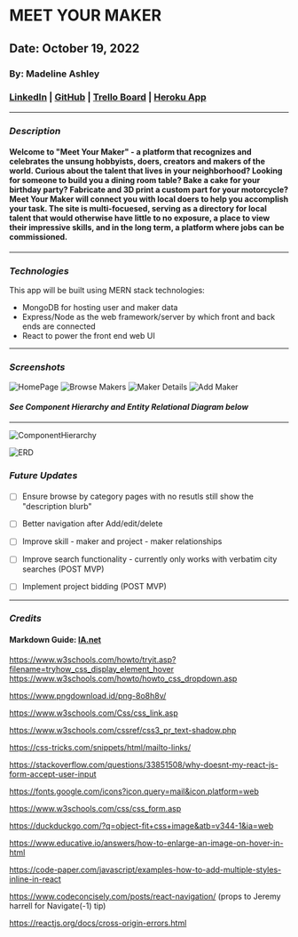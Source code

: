 
# **MEET YOUR MAKER**

## Date: October 19, 2022

### By: Madeline Ashley

### [LinkedIn](https://www.linkedin.com/in/madeline-ashley-11a4413a/) | [GitHub](https://github.com/mashbash2150) | [Trello Board](https://trello.com/invite/b/VHeHUY6Y/ATTIe4ac9d23cda64f2086eee7f786abff77491FF058/meet-your-maker-sei-project-2) | [Heroku App](https://meet-your-maker.herokuapp.com/)

---

### **_Description_**

#### Welcome to "Meet Your Maker" - a platform that recognizes and celebrates the unsung hobbyists, doers, creators and makers of the world. Curious about the talent that lives in your neighborhood?   Looking for someone to build you a dining room table? Bake a cake for your birthday party? Fabricate and 3D print a custom part for your motorcycle?  Meet Your Maker will connect you with local doers to help you accomplish your task.  The site is multi-focuesed, serving as a directory for local talent that would otherwise have little to no exposure, a place to view their impressive skills, and in the long term, a platform where jobs can be commissioned. 

---

### **_Technologies_**

This app will be built using MERN stack technologies:

- MongoDB for hosting user and maker data
- Express/Node as the web framework/server by which front and back ends are connected
- React to power the front end web UI

---

### **_Screenshots_**

![HomePage](https://github.com/mashbash2150/MeetYourMaker/blob/main/client/Images/Screen%20Shot%202022-10-30%20at%208.09.17%20PM.png?raw=true)
![Browse Makers](https://github.com/mashbash2150/MeetYourMaker/blob/main/client/Images/Screen%20Shot%202022-10-30%20at%208.09.49%20PM.png?raw=true)
![Maker Details](https://github.com/mashbash2150/MeetYourMaker/blob/main/client/Images/Screen%20Shot%202022-10-30%20at%208.10.02%20PM.png?raw=true)
![Add Maker](https://github.com/mashbash2150/MeetYourMaker/blob/main/client/Images/Screen%20Shot%202022-10-30%20at%208.10.14%20PM.png?raw=true)

#### _See Component Hierarchy and Entity Relational Diagram below_


---
![ComponentHierarchy](https://github.com/mashbash2150/MeetYourMaker/blob/main/client/Images/Screen%20Shot%202022-10-30%20at%207.59.00%20PM.png?raw=true)

![ERD](https://github.com/mashbash2150/MeetYourMaker/blob/main/client/Images/Screen%20Shot%202022-10-30%20at%207.15.30%20PM.png?raw=true)



### **_Future Updates_**

#### 

- [ ] Ensure browse by category pages with no resutls still show the "description blurb"
- [ ] Better navigation after Add/edit/delete
- [ ] Improve skill - maker and project - maker relationships
- [ ] Improve search functionality - currently only works with verbatim city searches  (POST MVP)
- [ ] Implement project bidding  (POST MVP)


---

### **_Credits_**

####


#### Markdown Guide: [IA.net](https://ia.net/writer/support/general/markdown-guide)

https://www.w3schools.com/howto/tryit.asp?filename=tryhow_css_display_element_hover
https://www.w3schools.com/howto/howto_css_dropdown.asp

https://www.pngdownload.id/png-8o8h8v/

https://www.w3schools.com/Css/css_link.asp

https://www.w3schools.com/cssref/css3_pr_text-shadow.php

https://css-tricks.com/snippets/html/mailto-links/

https://stackoverflow.com/questions/33851508/why-doesnt-my-react-js-form-accept-user-input

https://fonts.google.com/icons?icon.query=mail&icon.platform=web

https://www.w3schools.com/css/css_form.asp

https://duckduckgo.com/?q=object-fit+css+image&atb=v344-1&ia=web

https://www.educative.io/answers/how-to-enlarge-an-image-on-hover-in-html

https://code-paper.com/javascript/examples-how-to-add-multiple-styles-inline-in-react

https://www.codeconcisely.com/posts/react-navigation/  (props to Jeremy harrell for Navigate(-1) tip)

https://reactjs.org/docs/cross-origin-errors.html